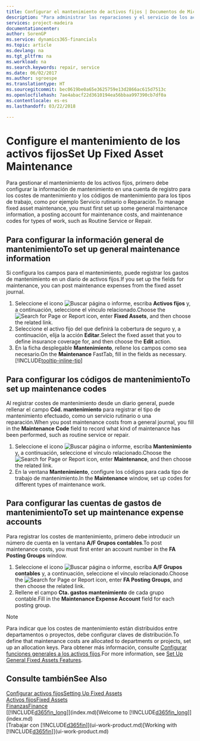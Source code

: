 ```yaml
---
title: Configurar el mantenimiento de activos fijos | Documentos de Microsoft
description: "Para administrar las reparaciones y el servicio de los activos fijos, puede especificar información de mantenimiento general, códigos para el tipo de trabajo y una cuenta de mayor para costes."
services: project-madeira
documentationcenter: 
author: SorenGP
ms.service: dynamics365-financials
ms.topic: article
ms.devlang: na
ms.tgt_pltfrm: na
ms.workload: na
ms.search.keywords: repair, service
ms.date: 06/02/2017
ms.author: sgroespe
ms.translationtype: HT
ms.sourcegitcommit: bec0619be0a65e3625759e13d2866ac615d7513c
ms.openlocfilehash: 7ae4abacf22d3610194ea56bbaa997390cb7df0a
ms.contentlocale: es-es
ms.lasthandoff: 03/22/2018

---
```

# <a name="set-up-fixed-asset-maintenance"></a><span data-ttu-id="0cf87-103">Configure el mantenimiento de los activos fijos</span><span class="sxs-lookup"><span data-stu-id="0cf87-103">Set Up Fixed Asset Maintenance</span></span>
<span data-ttu-id="0cf87-104">Para gestionar el mantenimiento de los activos fijos, primero debe configurar la información de mantenimiento en una cuenta de registro para los costes de mantenimiento y los códigos de mantenimiento para los tipos de trabajo, como por ejemplo Servicio rutinario o Reparación.</span><span class="sxs-lookup"><span data-stu-id="0cf87-104">To manage fixed asset maintenance, you must first set up some general maintenance information, a posting account for maintenance costs, and maintenance codes for types of work, such as Routine Service or Repair.</span></span>

## <a name="to-set-up-general-maintenance-information"></a><span data-ttu-id="0cf87-105">Para configurar la información general de mantenimiento</span><span class="sxs-lookup"><span data-stu-id="0cf87-105">To set up general maintenance information</span></span>
<span data-ttu-id="0cf87-106">Si configura los campos para el mantenimiento, puede registrar los gastos de mantenimiento en un diario de activos fijos.</span><span class="sxs-lookup"><span data-stu-id="0cf87-106">If you set up the fields for maintenance, you can post maintenance expenses from the fixed asset journal.</span></span>

1. <span data-ttu-id="0cf87-107">Seleccione el icono ![Buscar página o informe](media/ui-search/search_small.png "icono Buscar página o informe"), escriba **Activos fijos** y, a continuación, seleccione el vínculo relacionado.</span><span class="sxs-lookup"><span data-stu-id="0cf87-107">Choose the ![Search for Page or Report](media/ui-search/search_small.png "Search for Page or Report icon") icon, enter **Fixed Assets**, and then choose the related link.</span></span>
2. <span data-ttu-id="0cf87-108">Seleccione el activo fijo del que definirá la cobertura de seguro y, a continuación, elija la acción **Editar**.</span><span class="sxs-lookup"><span data-stu-id="0cf87-108">Select the fixed asset that you to define insurance coverage for, and then choose the **Edit** action.</span></span>
3. <span data-ttu-id="0cf87-109">En la ficha desplegable **Mantenimiento**, rellene los campos como sea necesario.</span><span class="sxs-lookup"><span data-stu-id="0cf87-109">On the **Maintenance** FastTab, fill in the fields as necessary.</span></span> [!INCLUDE[tooltip-inline-tip](includes/tooltip-inline-tip_md.md)]

## <a name="to-set-up-maintenance-codes"></a><span data-ttu-id="0cf87-110">Para configurar los códigos de mantenimiento</span><span class="sxs-lookup"><span data-stu-id="0cf87-110">To set up maintenance codes</span></span>
<span data-ttu-id="0cf87-111">Al registrar costes de mantenimiento desde un diario general, puede rellenar el campo **Cód. mantenimiento** para registrar el tipo de mantenimiento efectuado, como un servicio rutinario o una reparación.</span><span class="sxs-lookup"><span data-stu-id="0cf87-111">When you post maintenance costs from a general journal, you fill in the **Maintenance Code** field to record what kind of maintenance has been performed, such as routine service or repair.</span></span>

1. <span data-ttu-id="0cf87-112">Seleccione el icono ![Buscar página o informe](media/ui-search/search_small.png "icono Buscar página o informe"), escriba **Mantenimiento** y, a continuación, seleccione el vínculo relacionado.</span><span class="sxs-lookup"><span data-stu-id="0cf87-112">Choose the ![Search for Page or Report](media/ui-search/search_small.png "Search for Page or Report icon") icon, enter **Maintenance**, and then choose the related link.</span></span>
2. <span data-ttu-id="0cf87-113">En la ventana **Mantenimiento**, configure los códigos para cada tipo de trabajo de mantenimiento.</span><span class="sxs-lookup"><span data-stu-id="0cf87-113">In the **Maintenance** window, set up codes for different types of maintenance work.</span></span>

## <a name="to-set-up-maintenance-expense-accounts"></a><span data-ttu-id="0cf87-114">Para configurar las cuentas de gastos de mantenimiento</span><span class="sxs-lookup"><span data-stu-id="0cf87-114">To set up maintenance expense accounts</span></span>
<span data-ttu-id="0cf87-115">Para registrar los costes de mantenimiento, primero debe introducir un número de cuenta en la ventana **A/F Grupos contables**.</span><span class="sxs-lookup"><span data-stu-id="0cf87-115">To post maintenance costs, you must first enter an account number in the **FA Posting Groups** window.</span></span>

1. <span data-ttu-id="0cf87-116">Seleccione el icono ![Buscar página o informe](media/ui-search/search_small.png "icono Buscar página o informe"), escriba **A/F Grupos contables** y, a continuación, seleccione el vínculo relacionado.</span><span class="sxs-lookup"><span data-stu-id="0cf87-116">Choose the ![Search for Page or Report](media/ui-search/search_small.png "Search for Page or Report icon") icon, enter **FA Posting Groups**, and then choose the related link.</span></span>
2. <span data-ttu-id="0cf87-117">Rellene el campo **Cta. gastos mantenimiento** de cada grupo contable.</span><span class="sxs-lookup"><span data-stu-id="0cf87-117">Fill in the **Maintenance Expense Account** field for each posting group.</span></span>

> [!NOTE]  
>   <span data-ttu-id="0cf87-118">Para indicar que los costes de mantenimiento están distribuidos entre departamentos o proyectos, debe configurar claves de distribución.</span><span class="sxs-lookup"><span data-stu-id="0cf87-118">To define that maintenance costs are allocated to departments or projects, set up an allocation keys.</span></span> <span data-ttu-id="0cf87-119">Para obtener más información, consulte [Configurar funciones generales a los activos fijos](fa-how-setup-general.md).</span><span class="sxs-lookup"><span data-stu-id="0cf87-119">For more information, see [Set Up General Fixed Assets Features](fa-how-setup-general.md).</span></span>

## <a name="see-also"></a><span data-ttu-id="0cf87-120">Consulte también</span><span class="sxs-lookup"><span data-stu-id="0cf87-120">See Also</span></span>
[<span data-ttu-id="0cf87-121">Configurar activos fijos</span><span class="sxs-lookup"><span data-stu-id="0cf87-121">Setting Up Fixed Assets</span></span>](fa-setup.md)  
[<span data-ttu-id="0cf87-122">Activos fijos</span><span class="sxs-lookup"><span data-stu-id="0cf87-122">Fixed Assets</span></span>](fa-manage.md)  
[<span data-ttu-id="0cf87-123">Finanzas</span><span class="sxs-lookup"><span data-stu-id="0cf87-123">Finance</span></span>](finance.md)  
<span data-ttu-id="0cf87-124">[[!INCLUDE[d365fin_long](includes/d365fin_long_md.md)]](index.md)</span><span class="sxs-lookup"><span data-stu-id="0cf87-124">[Welcome to [!INCLUDE[d365fin_long](includes/d365fin_long_md.md)]](index.md)</span></span>  
<span data-ttu-id="0cf87-125">[Trabajar con [!INCLUDE[d365fin](includes/d365fin_md.md)]](ui-work-product.md)</span><span class="sxs-lookup"><span data-stu-id="0cf87-125">[Working with [!INCLUDE[d365fin](includes/d365fin_md.md)]](ui-work-product.md)</span></span>

